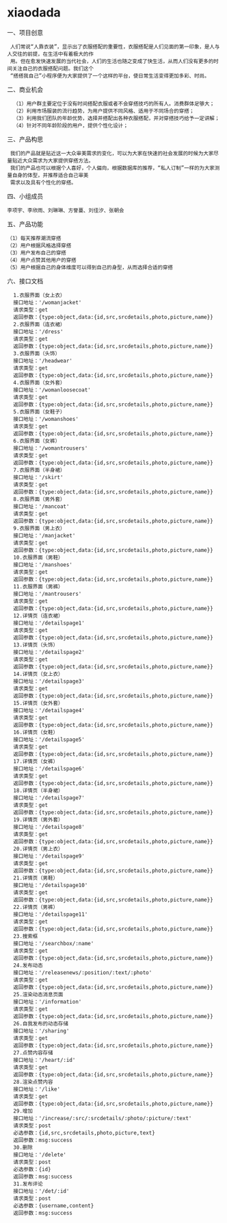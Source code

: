 # xiaodada
一、项目创意

     人们常说“人靠衣装”，显示出了衣服搭配的重要性，衣服搭配是人们见面的第一印象，是人与人交往的前提，在生活中有着极大的作
     用。但在愈发快速发展的当代社会，人们的生活也随之变成了快生活，从而人们没有更多的时间关注自己的衣服搭配问题。我们这个
     “搭搭我自己”小程序便为大家提供了一个这样的平台，使日常生活变得更加多彩、时尚。
二、商业机会

      （1）用户群主要定位于没有时间搭配衣服或者不会穿搭技巧的所有人。消费群体足够大；
      （2）利用市场服装的流行趋势，为用户提供不同风格、适用于不同场合的穿搭；
      （3）利用我们团队的年龄优势，选择并搭配出各种衣服搭配，并对穿搭技巧给予一定讲解；
      （4）针对不同年龄阶段的用户，提供个性化设计；
三、产品构思

     我们的产品就是贴近这一大众审美需求的变化，可以为大家在快速的社会发展的时候为大家尽量贴近大众需求为大家提供穿搭方法。
     我们的产品也可以根据个人喜好，个人偏向，根据数据库的推荐，“私人订制”一样的为大家测量自身的体型，并推荐适合自己审美
     需求以及具有个性化的穿搭。
四、小组成员

    李项宇、李欣雨、刘琳琳、方誉蔓、刘佳汐、张朝会
 五、产品功能

    （1）每天推荐潮流穿搭
    （2）用户根据风格选择穿搭
    （3）用户发布自己的穿搭
    （4）用户点赞其他用户的穿搭
    （5）用户根据自己的身体维度可以得到自己的身型，从而选择合适的穿搭
六、接口文档

      1.衣服界面（女上衣）
      接口地址：'/womanjacket'
      请求类型：get
      返回参数：{type:object,data:{id,src,srcdetails,photo,picture,name}}
      2.衣服界面（连衣裙）      
      接口地址：'/dress'
      请求类型：get
      返回参数：{type:object,data:{id,src,srcdetails,photo,picture,name}}
      3.衣服界面（头饰）    
      接口地址：'/headwear'
      请求类型：get
      返回参数：{type:object,data:{id,src,srcdetails,photo,picture,name}}
      4.衣服界面（女外套）      
      接口地址：'/womanloosecoat'
      请求类型：get
      返回参数：{type:object,data:{id,src,srcdetails,photo,picture,name}}
      5.衣服界面（女鞋子）     
      接口地址：'/womanshoes'
      请求类型：get
      返回参数：{type:object,data:{id,src,srcdetails,photo,picture,name}}
      6.衣服界面（女裤）    
      接口地址：'/womantrousers'
      请求类型：get
      返回参数：{type:object,data:{id,src,srcdetails,photo,picture,name}}
      7.衣服界面（半身裙）   
      接口地址：'/skirt'
      请求类型：get
      返回参数：{type:object,data:{id,src,srcdetails,photo,picture,name}}
      8.衣服界面（男外套）     
      接口地址：'/mancoat'
      请求类型：get
      返回参数：{type:object,data:{id,src,srcdetails,photo,picture,name}}
      9.衣服界面（男上衣）      
      接口地址：'/manjacket'
      请求类型：get
      返回参数：{type:object,data:{id,src,srcdetails,photo,picture,name}}
      10.衣服界面（男鞋）     
      接口地址：'/manshoes'
      请求类型：get
      返回参数：{type:object,data:{id,src,srcdetails,photo,picture,name}}
      11.衣服界面（男裤）    
      接口地址：'/mantrousers'
      请求类型：get
      返回参数：{type:object,data:{id,src,srcdetails,photo,picture,name}}
      12.详情页（连衣裙）     
      接口地址：'/detailspage1'
      请求类型：get
      返回参数：{type:object,data:{id,src,srcdetails,photo,picture,name}}
      13.详情页（头饰）      
      接口地址：'/detailspage2'
      请求类型：get
      返回参数：{type:object,data:{id,src,srcdetails,photo,picture,name}}
      14.详情页（女上衣）      
      接口地址：'/detailspage3'
      请求类型：get
      返回参数：{type:object,data:{id,src,srcdetails,photo,picture,name}}
      15.详情页（女外套）      
      接口地址：'/detailspage4'
      请求类型：get
      返回参数：{type:object,data:{id,src,srcdetails,photo,picture,name}}
      16.详情页（女鞋）    
      接口地址：'/detailspage5'
      请求类型：get
      返回参数：{type:object,data:{id,src,srcdetails,photo,picture,name}}
      17.详情页（女裤）     
      接口地址：'/detailspage6'
      请求类型：get
      返回参数：{type:object,data:{id,src,srcdetails,photo,picture,name}}
      18.详情页（半身裙）     
      接口地址：'/detailspage7'
      请求类型：get
      返回参数：{type:object,data:{id,src,srcdetails,photo,picture,name}}
      19.详情页（男外套）      
      接口地址：'/detailspage8'
      请求类型：get
      返回参数：{type:object,data:{id,src,srcdetails,photo,picture,name}}
      20.详情页（男上衣）     
      接口地址：'/detailspage9'
      请求类型：get
      返回参数：{type:object,data:{id,src,srcdetails,photo,picture,name}}
      21.详情页（男鞋）    
      接口地址：'/detailspage10'
      请求类型：get
      返回参数：{type:object,data:{id,src,srcdetails,photo,picture,name}}
      22.详情页（男裤）      
      接口地址：'/detailspage11'
      请求类型：get
      返回参数：{type:object,data:{id,src,srcdetails,photo,picture,name}}
      23.搜索框      
      接口地址：'/searchbox/:name'
      请求类型：get
      返回参数：{type:object,data:{id,src,srcdetails,photo,picture,name}}
      24.发布动态       
      接口地址：'/releasenews/:position/:text/:photo'
      请求类型：get
      返回参数：{type:object,data:{id,src,srcdetails,photo,picture,name}}
      25.渲染动态消息页面        
      接口地址：'/information'
      请求类型：get
      返回参数：{type:object,data:{id,src,srcdetails,photo,picture,name}}
      26.自我发布的动态存储        
      接口地址：'/sharing'
      请求类型：get
      返回参数：{type:object,data:{id,src,srcdetails,photo,picture,name}}
      27.点赞内容存储         
      接口地址：'/heart/:id'
      请求类型：get
      返回参数：{type:object,data:{id,src,srcdetails,photo,picture,name}}
      28.渲染点赞内容       
      接口地址：'/like'
      请求类型：get
      返回参数：{type:object,data:{id,src,srcdetails,photo,picture,name}}
      29.增加       
      接口地址：'/increase/:src/:srcdetails/:photo/:picture/:text'
      请求类型：post
      必选参数：{id,src,srcdetails,photo,picture,text}
      返回参数：msg:success
      30.删除     
      接口地址：'/delete'
      请求类型：post
      必选参数：{id}
      返回参数：msg:success
      31.发布评论     
      接口地址：'/det/:id'
      请求类型：post
      必选参数：{username,content}
      返回参数：msg:success

